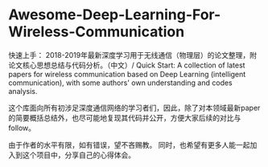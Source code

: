 # Awesome-Deep-Learning-For-Wireless-Communication
快速上手： 2018-2019年最新深度学习用于无线通信（物理层）的论文整理，附论文核心思想总结与代码分析。（中文）/ Quick Start: A collection of  latest papers for wireless communication based on Deep Learning (intelligent communication), with some authors' own understanding and codes analysis. 

这个库面向所有初涉足深度通信网络的学习者们，因此，除了对本领域最新paper的简要概括总结外，也尽可能地复现其代码并公开，方便大家后续的对比与follow。 

由于作者的水平有限，如有错误，望不吝赐教。 同时，也希望有更多人能一起加入到这个项目中，分享自己的心得体会。
